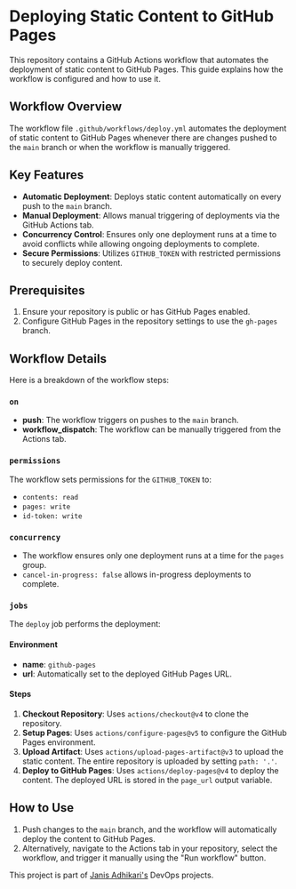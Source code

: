 # Deploying Static Content to GitHub Pages

This repository contains a GitHub Actions workflow that automates the deployment of static content to GitHub Pages. This guide explains how the workflow is configured and how to use it.

## Workflow Overview
The workflow file `.github/workflows/deploy.yml` automates the deployment of static content to GitHub Pages whenever there are changes pushed to the `main` branch or when the workflow is manually triggered.

## Key Features
- **Automatic Deployment**: Deploys static content automatically on every push to the `main` branch.
- **Manual Deployment**: Allows manual triggering of deployments via the GitHub Actions tab.
- **Concurrency Control**: Ensures only one deployment runs at a time to avoid conflicts while allowing ongoing deployments to complete.
- **Secure Permissions**: Utilizes `GITHUB_TOKEN` with restricted permissions to securely deploy content.

## Prerequisites
1. Ensure your repository is public or has GitHub Pages enabled.
2. Configure GitHub Pages in the repository settings to use the `gh-pages` branch.

## Workflow Details
Here is a breakdown of the workflow steps:

### `on`
- **push**: The workflow triggers on pushes to the `main` branch.
- **workflow_dispatch**: The workflow can be manually triggered from the Actions tab.

### `permissions`
The workflow sets permissions for the `GITHUB_TOKEN` to:
- `contents: read`
- `pages: write`
- `id-token: write`

### `concurrency`
- The workflow ensures only one deployment runs at a time for the `pages` group.
- `cancel-in-progress: false` allows in-progress deployments to complete.

### `jobs`
The `deploy` job performs the deployment:

#### Environment
- **name**: `github-pages`
- **url**: Automatically set to the deployed GitHub Pages URL.

#### Steps
1. **Checkout Repository**:
   Uses `actions/checkout@v4` to clone the repository.
2. **Setup Pages**:
   Uses `actions/configure-pages@v5` to configure the GitHub Pages environment.
3. **Upload Artifact**:
   Uses `actions/upload-pages-artifact@v3` to upload the static content. The entire repository is uploaded by setting `path: '.'`.
4. **Deploy to GitHub Pages**:
   Uses `actions/deploy-pages@v4` to deploy the content. The deployed URL is stored in the `page_url` output variable.

## How to Use
1. Push changes to the `main` branch, and the workflow will automatically deploy the content to GitHub Pages.
2. Alternatively, navigate to the Actions tab in your repository, select the workflow, and trigger it manually using the "Run workflow" button.

This project is part of [Janis Adhikari's](https://roadmap.sh/projects/github-actions-deployment-workflow)  DevOps projects.
